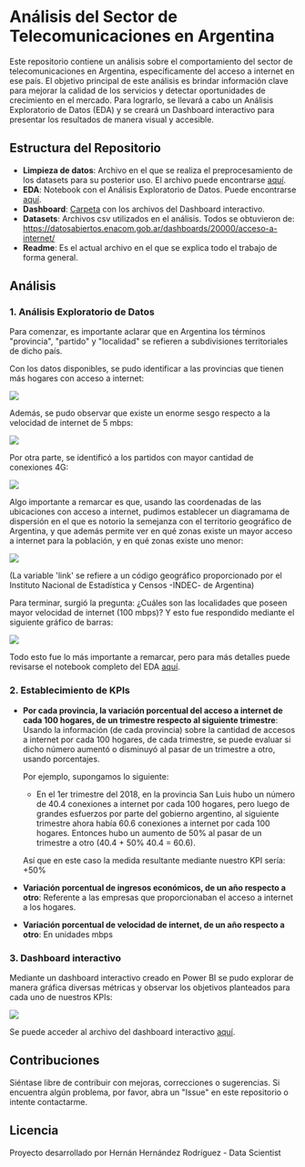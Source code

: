 # Análisis del Sector de Telecomunicaciones en Argentina

Este repositorio contiene un análisis sobre el comportamiento del sector de telecomunicaciones en Argentina, 
específicamente del acceso a internet en ese país.
El objetivo principal de este análisis es brindar información clave para mejorar la calidad de los servicios y 
detectar oportunidades de crecimiento en el mercado. Para lograrlo, se llevará a cabo un Análisis Exploratorio de 
Datos (EDA) y se creará un Dashboard interactivo para presentar los resultados de manera visual y accesible.

## Estructura del Repositorio

- **Limpieza de datos**: Archivo en el que se realiza el preprocesamiento de los datasets para su posterior uso.
El archivo puede encontrarse [aquí](https://github.com/hernandroz/telecomunicaciones_project/blob/main/limpieza_datos.ipynb).
- **EDA**: Notebook con el Análisis Exploratorio de Datos. Puede encontrarse [aquí](https://github.com/hernandroz/telecomunicaciones_project/blob/main/internet_eda.ipynb).
- **Dashboard**: [Carpeta](https://github.com/hernandroz/telecomunicaciones_project/tree/main/dashboard) con los archivos del Dashboard interactivo.
- **Datasets**: Archivos csv utilizados en el análisis. Todos se obtuvieron de: https://datosabiertos.enacom.gob.ar/dashboards/20000/acceso-a-internet/
- **Readme**: Es el actual archivo en el que se explica todo el trabajo de forma general.

## Análisis

### 1. Análisis Exploratorio de Datos

Para comenzar, es importante aclarar que en Argentina los términos "provincia", "partido" y "localidad" se refieren a subdivisiones
territoriales de dicho país.

Con los datos disponibles, se pudo identificar a las provincias que tienen más hogares con acceso a internet:

![](https://github.com/hernandroz/telecomunicaciones_project/blob/main/imagenes_readme/top10pr.png?raw=true)

Además, se pudo observar que existe un enorme sesgo respecto a la velocidad de internet de 5 mbps:

![](https://github.com/hernandroz/telecomunicaciones_project/blob/main/imagenes_readme/histog_conec_5mbps.png?raw=true)

Por otra parte, se identificó a los partidos con mayor cantidad de conexiones 4G:

![](https://github.com/hernandroz/telecomunicaciones_project/blob/main/imagenes_readme/top10part_con4g.png?raw=true)
 
 Algo importante a remarcar es que, usando las coordenadas de las ubicaciones con acceso a internet, pudimos establecer
 un diagramama de dispersión en el que es notorio la semejanza con el territorio geográfico de Argentina, y que además permite ver
 en qué zonas existe un mayor acceso a internet para la población, y en qué zonas existe uno menor:

 ![](https://github.com/hernandroz/telecomunicaciones_project/blob/main/imagenes_readme/longitudvslatitud_hue.png?raw=true)

 (La variable 'link' se refiere a un código geográfico proporcionado por el Instituto Nacional de Estadística y Censos -INDEC- de Argentina)

Para terminar, surgió la pregunta: ¿Cuáles son las localidades que poseen mayor velocidad de internet (100 mbps)? Y esto fue respondido mediante el
siguiente gráfico de barras:

![](https://github.com/hernandroz/telecomunicaciones_project/blob/main/imagenes_readme/top10_local100mbps.png?raw=true)

Todo esto fue lo más importante a remarcar, pero para más detalles puede revisarse el notebook completo del EDA [aquí](https://github.com/hernandroz/telecomunicaciones_project/blob/main/internet_eda.ipynb).

### 2. Establecimiento de KPIs

 - **Por cada provincia, la variación porcentual del acceso a internet de cada 100 hogares, de un trimestre respecto al siguiente trimestre**: Usando la información (de cada provincia) sobre la
   cantidad de accesos a internet por cada 100 hogares, de cada trimestre, se puede evaluar si dicho número aumentó o disminuyó al pasar de un trimestre a otro, usando porcentajes.


   Por ejemplo, supongamos lo siguiente:
   - En el 1er trimestre del 2018, en la provincia San Luis hubo un número de 40.4 conexiones a internet por cada 100 hogares, pero luego de grandes esfuerzos por parte del gobierno argentino,
     al siguiente trimestre ahora había 60.6 conexiones a internet por cada 100 hogares. Entonces hubo un aumento de 50% al pasar de un trimestre a otro (40.4 + 50% 40.4 = 60.6).


    Así que en este caso la medida resultante mediante nuestro KPI sería: +50%
     
- **Variación porcentual de ingresos económicos, de un año respecto a otro**: Referente a las empresas que proporcionaban el acceso a internet a los hogares.
- **Variación porcentual de velocidad de internet, de un año respecto a otro**: En unidades mbps

### 3. Dashboard interactivo

Mediante un dashboard interactivo creado en Power BI se pudo explorar de manera gráfica diversas métricas y observar los objetivos planteados para cada uno de nuestros KPIs:

![](https://github.com/hernandroz/telecomunicaciones_project/blob/main/dashboard/telecom_dashboard_a.png?raw=true)

Se puede acceder al archivo del dashboard interactivo [aquí](https://github.com/hernandroz/telecomunicaciones_project/blob/main/dashboard/telecom_dashboard_a.pbix).

## Contribuciones

Siéntase libre de contribuir con mejoras, correcciones o sugerencias. Si encuentra algún problema, por favor, abra un "Issue" en este repositorio o intente contactarme.

## Licencia

Proyecto desarrollado por Hernán Hernández Rodríguez - Data Scientist
